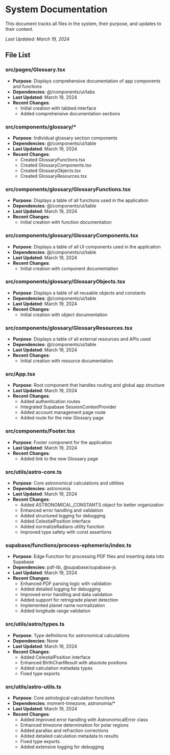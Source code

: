 # System Documentation

This document tracks all files in the system, their purpose, and updates to their content.

_Last Updated: March 19, 2024_

## File List

### src/pages/Glossary.tsx
- **Purpose**: Displays comprehensive documentation of app components and functions
- **Dependencies**: @/components/ui/tabs
- **Last Updated**: March 19, 2024
- **Recent Changes**:
  - Initial creation with tabbed interface
  - Added comprehensive documentation sections

### src/components/glossary/*
- **Purpose**: Individual glossary section components
- **Dependencies**: @/components/ui/table
- **Last Updated**: March 19, 2024
- **Recent Changes**:
  - Created GlossaryFunctions.tsx
  - Created GlossaryComponents.tsx
  - Created GlossaryObjects.tsx
  - Created GlossaryResources.tsx

### src/components/glossary/GlossaryFunctions.tsx
- **Purpose**: Displays a table of all functions used in the application
- **Dependencies**: @/components/ui/table
- **Last Updated**: March 19, 2024
- **Recent Changes**:
  - Initial creation with function documentation

### src/components/glossary/GlossaryComponents.tsx
- **Purpose**: Displays a table of all UI components used in the application
- **Dependencies**: @/components/ui/table
- **Last Updated**: March 19, 2024
- **Recent Changes**:
  - Initial creation with component documentation

### src/components/glossary/GlossaryObjects.tsx
- **Purpose**: Displays a table of all reusable objects and constants
- **Dependencies**: @/components/ui/table
- **Last Updated**: March 19, 2024
- **Recent Changes**:
  - Initial creation with object documentation

### src/components/glossary/GlossaryResources.tsx
- **Purpose**: Displays a table of all external resources and APIs used
- **Dependencies**: @/components/ui/table
- **Last Updated**: March 19, 2024
- **Recent Changes**:
  - Initial creation with resource documentation

### src/App.tsx
- **Purpose**: Root component that handles routing and global app structure
- **Last Updated**: March 19, 2024
- **Recent Changes**:
  - Added authentication routes
  - Integrated Supabase SessionContextProvider
  - Added account management page route
  - Added route for the new Glossary page

### src/components/Footer.tsx
- **Purpose**: Footer component for the application
- **Last Updated**: March 19, 2024
- **Recent Changes**:
  - Added link to the new Glossary page

### src/utils/astro-core.ts
- **Purpose**: Core astronomical calculations and utilities
- **Dependencies**: astronomia
- **Last Updated**: March 19, 2024
- **Recent Changes**:
  - Added ASTRONOMICAL_CONSTANTS object for better organization
  - Enhanced error handling and validation
  - Added structured logging for debugging
  - Added CelestialPosition interface
  - Added normalizeRadians utility function
  - Improved type safety with const assertions

### supabase/functions/process-ephemeris/index.ts
- **Purpose**: Edge Function for processing PDF files and inserting data into Supabase
- **Dependencies**: pdf-lib, @supabase/supabase-js
- **Last Updated**: March 19, 2024
- **Recent Changes**:
  - Enhanced PDF parsing logic with validation
  - Added detailed logging for debugging
  - Improved error handling and data validation
  - Added support for retrograde planet detection
  - Implemented planet name normalization
  - Added longitude range validation

### src/utils/astro/types.ts
- **Purpose**: Type definitions for astronomical calculations
- **Dependencies**: None
- **Last Updated**: March 19, 2024
- **Recent Changes**:
  - Added CelestialPosition interface
  - Enhanced BirthChartResult with absolute positions
  - Added calculation metadata types
  - Fixed type exports

### src/utils/astro-utils.ts
- **Purpose**: Core astrological calculation functions
- **Dependencies**: moment-timezone, astronomia/*
- **Last Updated**: March 19, 2024
- **Recent Changes**:
  - Added improved error handling with AstronomicalError class
  - Enhanced timezone determination for polar regions
  - Added parallax and refraction corrections
  - Added detailed calculation metadata to results
  - Fixed type exports
  - Added extensive logging for debugging

